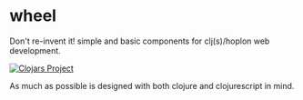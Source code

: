 # wheel
Don't re-invent it! simple and basic components for clj(s)/hoplon web development.

[![Clojars Project](https://img.shields.io/clojars/v/thedavidmeister/wheel.svg)](https://clojars.org/thedavidmeister/wheel)

As much as possible is designed with both clojure and clojurescript in mind.
